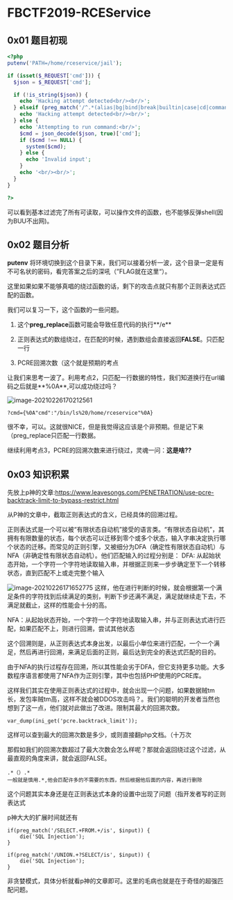 # FBCTF2019-RCEService

## 0x01 题目初现

```php
<?php
putenv('PATH=/home/rceservice/jail');

if (isset($_REQUEST['cmd'])) {
  $json = $_REQUEST['cmd'];

  if (!is_string($json)) {
    echo 'Hacking attempt detected<br/><br/>';
  } elseif (preg_match('/^.*(alias|bg|bind|break|builtin|case|cd|command|compgen|complete|continue|declare|dirs|disown|echo|enable|eval|exec|exit|export|fc|fg|getopts|hash|help|history|if|jobs|kill|let|local|logout|popd|printf|pushd|pwd|read|readonly|return|set|shift|shopt|source|suspend|test|times|trap|type|typeset|ulimit|umask|unalias|unset|until|wait|while|[\x00-\x1FA-Z0-9!#-\/;-@\[-`|~\x7F]+).*$/', $json)) {
    echo 'Hacking attempt detected<br/><br/>';
  } else {
    echo 'Attempting to run command:<br/>';
    $cmd = json_decode($json, true)['cmd'];
    if ($cmd !== NULL) {
      system($cmd);
    } else {
      echo 'Invalid input';
    }
    echo '<br/><br/>';
  }
}

?>
```

可以看到基本过滤完了所有可读取，可以操作文件的函数，也不能够反弹shell(因为BUU不出网)。

## 0x02 题目分析

**putenv** 将环境切换到这个目录下来，我们可以接着分析一波，这个目录一定是有不可名状的密码，看完答案之后的深吼（”FLAG就在这里“）。

这里如果如果不能够真唱的绕过函数的话，剩下的攻击点就只有那个正则表达式匹配的函数。

我们可以复习一下，这个函数的一些问题。

1. 这个**preg_replace**函数可能会导致任意代码的执行**/e**

2. 正则表达式的数组绕过，在匹配的时候，遇到数组会直接返回**FALSE**。只匹配一行

3. PCRE回溯次数（这个就是预期的考点

让我们来思考一波了。利用考点2，只匹配一行数据的特性，我们知道换行在url编码之后就是**%0A**,可以成功绕过吗？

![image-20210226170212561](https://i.loli.net/2021/02/26/C7q1uFGipkgd6lZ.png)

```
?cmd={%0A"cmd":"/bin/ls%20/home/rceservice"%0A}
```

很不幸，可以。这就很NICE，但是我觉得这应该是个非预期。但是记下来（preg_replace只匹配一行数据。

继续利用考点3，PCRE的回溯次数来进行绕过，灵魂一问：**这是啥??**

## 0x03 知识积累

先放上p神的文章:https://www.leavesongs.com/PENETRATION/use-pcre-backtrack-limit-to-bypass-restrict.html

从P神的文章中，截取正则表达式的含义，已经具体的回溯过程。

正则表达式是一个可以被“有限状态自动机”接受的语言类。“有限状态自动机”，其拥有有限数量的状态，每个状态可以迁移到零个或多个状态，输入字串决定执行哪个状态的迁移。而常见的正则引擎，又被细分为DFA（确定性有限状态自动机）与NFA（非确定性有限状态自动机）。他们匹配输入的过程分别是：
	DFA: 从起始状态开始，一个字符一个字符地读取输入串，并根据正则来一步步确定至下一个转移状态，直到匹配不上或走完整个输入

![image-20210226171652775](https://i.loli.net/2021/02/26/zFSgkoAKqEcQZn7.png)	这样，他在进行判断的时候，就会根据第一个满足条件的字符找到后续满足的类别，判断下步还满不满足，满足就继续走下去，不满足就截止，这样的性能会十分的高。

NFA：从起始状态开始，一个字符一个字符地读取输入串，并与正则表达式进行匹配，如果匹配不上，则进行回溯，尝试其他状态

这个回溯则是，从正则表达式本身出发，以最后小单位来进行匹配，一个一个满足，然后再进行回溯，来满足后面的正则，最后达到完全的表达式匹配的目的。

​	由于NFA的执行过程存在回溯，所以其性能会劣于DFA，但它支持更多功能。大多数程序语言都使用了NFA作为正则引擎，其中也包括PHP使用的PCRE库。

这样我们其实在使用正则表达式的过程中，就会出现一个问题，如果数据贼tm长，发包率贼tm高，这样不就会被DDOS攻击吗？。我们的聪明的开发者当然也想到了这一点，他们就对此做出了改进。限制其最大的回溯次数。

```
var_dump(ini_get('pcre.backtrack_limit'));
```

这样可以查到最大的回溯次数是多少，或则直接翻php文档。（十万次

那假如我们的回溯次数超过了最大次数会怎么样呢？那就会返回绕过这个过滤，从最直观的角度来讲，就会返回FALSE。

```
.*（）.*
一般就是慎用.*,他会匹配许多的不需要的东西，然后根据他后面的内容，再进行删除
```

这个问题其实本身还是在正则表达式本身的设置中出现了问题（指开发者写的正则表达式

p神大大的扩展时间就还有

```
if(preg_match('/SELECT.+FROM.+/is', $input)) {
    die('SQL Injection');
}
```

```
if(preg_match('/UNION.+?SELECT/is', $input)) {
    die('SQL Injection');
}
```

非贪婪模式，具体分析就看p神的文章即可。这里的毛病也就是在于奇怪的超强匹配问题。


